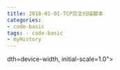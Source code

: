 ```yaml
---
title: 2018-01-01-TCP完全扫描脚本
categories:
- code-basic
tags: - code-basic
- myHistory
---
```



dth=device-width, initial-scale=1.0">
    <title>TCP完全扫描脚本</title>
    <style type="text/css" media="all">
      body {
        margin: 0;
        font-family: "Helvetica Neue", Helvetica, Arial, "Hiragino Sans GB", sans-serif;
        font-size: 14px;
        line-height: 20px;
        color: #777;
        background-color: white;
      }
      .container {
        width: 700px;
        margin-right: auto;
        margin-left: auto;
      }

      .post {
        font-family: Georgia, "Times New Roman", Times, "SimSun", serif;
        position: relative;
        padding: 70px;
        bottom: 0;
        overflow-y: auto;
        font-size: 16px;
        font-weight: normal;
        line-height: 25px;
        color: #515151;
      }

      .post h1{
        font-size: 50px;
        font-weight: 500;
        line-height: 60px;
        margin-bottom: 40px;
        color: inherit;
      }

      .post p {
        margin: 0 0 35px 0;
      }

      .post img {
        border: 1px solid #D9D9D9;
      }

      .post a {
        color: #28A1C5;
      }
    </style>
  </head>
  <body>
    <div class="container">
      <div class="post">
        <h1 class="title">TCP完全扫描脚本</h1>
        <div class="show-content">
          <p>TCP完全扫描就是经过三次握手的扫描，而tcp ack扫描，是第一次发送SYN数据包，接收到一个ACK数据包后，就不发送了，TCP虽然没有建立连接，但通过从目标接收到的数据包表明，对方是开启的而且该端口是开放的。</p><p>关于optparse模块</p><div class="image-package">
<img src="http://upload-images.jianshu.io/upload_images/2883590-85d460ac91c93431.PNG?imageMogr2/auto-orient/strip%7CimageView2/2/w/1240" data-original-src="http://upload-images.jianshu.io/upload_images/2883590-85d460ac91c93431.PNG?imageMogr2/auto-orient/strip" data-image-slug="85d460ac91c93431" data-width="1116" data-height="286"><br><div class="image-caption"></div>
</div><p>为TCP完全扫描功能写脚本，<a href="http://www.jianshu.com/p/595a1c7330f1" target="_blank">socket模块</a> <br></p><div class="image-package">
<img src="http://upload-images.jianshu.io/upload_images/2883590-eb8bd1ebc2f9f098.PNG?imageMogr2/auto-orient/strip%7CimageView2/2/w/1240" data-original-src="http://upload-images.jianshu.io/upload_images/2883590-eb8bd1ebc2f9f098.PNG?imageMogr2/auto-orient/strip" data-image-slug="eb8bd1ebc2f9f098" data-width="762" data-height="559"><br><div class="image-caption"></div>
</div><p>添加optparse功能，主要就是把上面两张图脚本结合起来。optparse一般写在main()函数里，主函数调用上面写好的函数。</p><div class="image-package">
<img src="http://upload-images.jianshu.io/upload_images/2883590-be628e4a3a98fe40.PNG?imageMogr2/auto-orient/strip%7CimageView2/2/w/1240" data-original-src="http://upload-images.jianshu.io/upload_images/2883590-be628e4a3a98fe40.PNG?imageMogr2/auto-orient/strip" data-image-slug="be628e4a3a98fe40" data-width="784" data-height="337"><br><div class="image-caption"></div>
</div><p>为提升程序速度，添加多线程功能</p><div class="image-package">
<img src="http://upload-images.jianshu.io/upload_images/2883590-1577f9ccb38a45d9.PNG?imageMogr2/auto-orient/strip%7CimageView2/2/w/1240" data-original-src="http://upload-images.jianshu.io/upload_images/2883590-1577f9ccb38a45d9.PNG?imageMogr2/auto-orient/strip" data-image-slug="1577f9ccb38a45d9" data-width="767" data-height="930"><br><div class="image-caption"></div>
</div>
        </div>
      </div>
    </div>
  </body>
</html>
